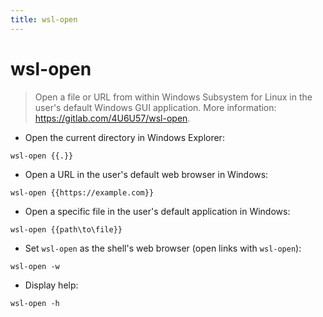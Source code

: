 ```yaml
---
title: wsl-open
---
```

# wsl-open

> Open a file or URL from within Windows Subsystem for Linux in the user's default Windows GUI application.
> More information: <https://gitlab.com/4U6U57/wsl-open>.

- Open the current directory in Windows Explorer:

`wsl-open {{.}}`

- Open a URL in the user's default web browser in Windows:

`wsl-open {{https://example.com}}`

- Open a specific file in the user's default application in Windows:

`wsl-open {{path\to\file}}`

- Set `wsl-open` as the shell's web browser (open links with `wsl-open`):

`wsl-open -w`

- Display help:

`wsl-open -h`
